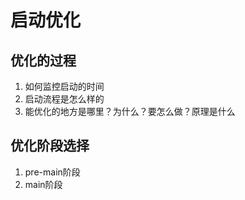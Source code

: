 # 启动优化

## 优化的过程

1. 如何监控启动的时间
2. 启动流程是怎么样的
3. 能优化的地方是哪里？为什么？要怎么做？原理是什么


## 优化阶段选择

1. pre-main阶段
2. main阶段